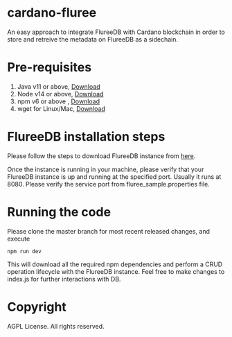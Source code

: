 # cardano-fluree

An easy approach to integrate FlureeDB with Cardano blockchain in order to store and retreive the metadata on FlureeDB as a sidechain.

# Pre-requisites
1. Java v11 or above, [Download](https://www.oracle.com/ca-en/java/technologies/javase-jdk11-downloads.html) 
2. Node v14 or above, [Download](https://nodejs.org/en/download/current/)
3. npm  v6 or above , [Download](https://www.npmjs.com/get-npm)
4. wget for Linux/Mac, [Download](https://formulae.brew.sh/formula/wget#default)

# FlureeDB installation steps
Please follow the steps to download FlureeDB instance from [here](https://docs.flur.ee/docs/1.0.0/getting-started/installation).

Once the instance is running in your machine, please verify that your FlureeDB instance is up and running at the specified port.
Usually it runs at 8080. Please verify the service port from fluree_sample.properties file.

# Running the code
Please clone the master branch for most recent released changes, and execute 

``` npm run dev ```

This will download all the required npm dependencies and perform a CRUD operation lifecycle with the FlureeDB instance.
Feel free to make changes to index.js for further interactions with DB.

# Copyright
AGPL License. All rights reserved.
